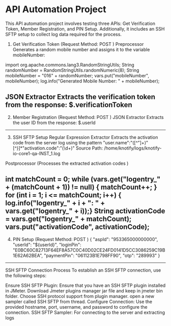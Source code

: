# API Automation Project

This API automation project involves testing three APIs: Get Verification Token, Member Registration, and PIN Setup. Additionally, it includes an SSH SFTP setup to collect log data required for the process.

1. Get Verification Token (Request Method: POST )
Preprocessor
Generates a random mobile number and assigns it to the variable mobileNumber:

import org.apache.commons.lang3.RandomStringUtils;
String randomNumber = RandomStringUtils.randomNumeric(8);
String mobileNumber = "016" + randomNumber;
vars.put("mobileNumber", mobileNumber);
log.info("Generated Mobile Number: " + mobileNumber);

JSON Extractor
Extracts the verification token from the response: $.verificationToken
------------------------------------
2. Member Registration (Request Method: POST )
JSON Extractor
Extracts the user ID from the response: $.userId
----------------
3. SSH SFTP Setup
Regular Expression Extractor
Extracts the activation code from the server log using the pattern
"user\.name":"([^"]+)"[^}]*"activation\.code":"(\d+)"
Source Path: /home/knotify/logs/knotify-io-core1-qa-INST_1.log

Postprocessor (Processes the extracted activation codes )

int matchCount = 0;
while (vars.get("logentry_" + (matchCount + 1)) != null) {    matchCount++; }
for (int i = 1; i <= matchCount; i++) {    log.info("logentry_" + i + ": " + vars.get("logentry_" + i));}
String activationCode = vars.get("logentry_" + matchCount); vars.put("activationCode", activationCode);
------------------------------------
4. PIN Setup (Request Method: POST )
{
    "aspId": "953365000000000",
    "userId": "${userId}",
    "loginPin": "E0BC60C82713F64EF8A57C0C40D02CE24FD0141D5CC3086259C19B1E62A62BEA",
    "paymentPin": "061123B1E798FF90",
    "otp": "289993"
}
----------------------
SSH SFTP Connection Process
To establish an SSH SFTP connection, use the following steps:

Ensure SSH SFTP Plugin: Ensure that you have an SSH SFTP plugin installed in JMeter.
Download Jmeter plugins manager jar file and keep in jmeter bin folder.
Choose SSH protocol support from plugin manager.
open a new sampler called SSH SFTP from thread.
Configure Connection: Use the provided hostname, port, username, and password to configure the connection.
SSH SFTP Sampler: For connecting to the server and extracting logs
